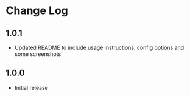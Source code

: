 # Change Log

## 1.0.1

* Updated README to include usage instructions, config options and some screenshots

## 1.0.0

* Initial release
